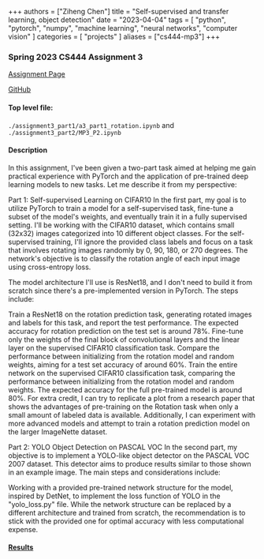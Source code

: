 +++
authors = ["Ziheng Chen"]
title = "Self-supervised and transfer learning, object detection"
date = "2023-04-04"
tags = [
    "python", "pytorch", "numpy", "machine learning", "neural networks", "computer vision"
]
categories = [
    "projects"
]
aliases = ["cs444-mp3"]
+++

### Spring 2023 CS444 Assignment 3

[Assignment Page](https://slazebni.cs.illinois.edu/spring23/assignment3.html)

[GitHub](https://github.com/JackZihengChen/CS444-Deep-Learning/tree/main/assignment3%20-%20Self-supervised%20and%20transfer%20learning%2C%20object%20detection)

#### Top level file:
`./assignment3_part1/a3_part1_rotation.ipynb` and 
`./assignment3_part2/MP3_P2.ipynb`

#### Description
In this assignment, I've been given a two-part task aimed at helping me gain practical experience with PyTorch and the application of pre-trained deep learning models to new tasks. Let me describe it from my perspective:

Part 1: Self-supervised Learning on CIFAR10
In the first part, my goal is to utilize PyTorch to train a model for a self-supervised task, fine-tune a subset of the model's weights, and eventually train it in a fully supervised setting. I'll be working with the CIFAR10 dataset, which contains small (32x32) images categorized into 10 different object classes. For the self-supervised training, I'll ignore the provided class labels and focus on a task that involves rotating images randomly by 0, 90, 180, or 270 degrees. The network's objective is to classify the rotation angle of each input image using cross-entropy loss.

The model architecture I'll use is ResNet18, and I don't need to build it from scratch since there's a pre-implemented version in PyTorch. The steps include:

Train a ResNet18 on the rotation prediction task, generating rotated images and labels for this task, and report the test performance. The expected accuracy for rotation prediction on the test set is around 78%.
Fine-tune only the weights of the final block of convolutional layers and the linear layer on the supervised CIFAR10 classification task. Compare the performance between initializing from the rotation model and random weights, aiming for a test set accuracy of around 60%.
Train the entire network on the supervised CIFAR10 classification task, comparing the performance between initializing from the rotation model and random weights. The expected accuracy for the full pre-trained model is around 80%.
For extra credit, I can try to replicate a plot from a research paper that shows the advantages of pre-training on the Rotation task when only a small amount of labeled data is available. Additionally, I can experiment with more advanced models and attempt to train a rotation prediction model on the larger ImageNette dataset.

Part 2: YOLO Object Detection on PASCAL VOC
In the second part, my objective is to implement a YOLO-like object detector on the PASCAL VOC 2007 dataset. This detector aims to produce results similar to those shown in an example image. The main steps and considerations include:

Working with a provided pre-trained network structure for the model, inspired by DetNet, to implement the loss function of YOLO in the "yolo_loss.py" file.
While the network structure can be replaced by a different architecture and trained from scratch, the recommendation is to stick with the provided one for optimal accuracy with less computational expense.



#### [Results](https://github.com/JackZihengChen/CS444-Deep-Learning/blob/main/assignment3%20-%20Self-supervised%20and%20transfer%20learning%2C%20object%20detection/zihengc2_yutongz7_mp3_report.pdf)